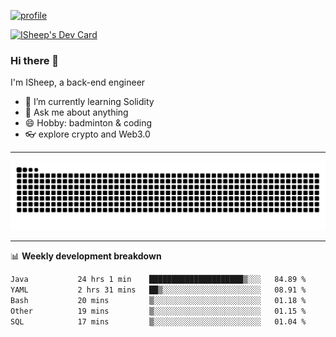 [![profile](https://user-images.githubusercontent.com/54968314/208005045-e4b42f3b-833d-4242-bfcc-e764865553a2.svg)](https://www.calligrapher.ai/)

<a href="https://app.daily.dev/linziyang1106"><img src="https://api.daily.dev/devcards/v2/i4Spwx5Skx5FpTqWcwoit.png?r=kgx&type=wide" width="652" alt="ISheep's Dev Card"/></a>

### Hi there 🐏

I'm ISheep, a back-end engineer

- 🔭 I’m currently learning Solidity
- 💬 Ask me about anything
- 😄 Hobby: badminton & coding
- 👓 explore crypto and Web3.0

-------

![](https://raw.githubusercontent.com/ISheepp/ISheepp/output/github-contribution-grid-snake.svg)

-------

📊 **Weekly development breakdown**
<!--START_SECTION:waka-->

```txt
Java           24 hrs 1 min    █████████████████████▒░░░   84.89 %
YAML           2 hrs 31 mins   ██▒░░░░░░░░░░░░░░░░░░░░░░   08.91 %
Bash           20 mins         ▒░░░░░░░░░░░░░░░░░░░░░░░░   01.18 %
Other          19 mins         ▒░░░░░░░░░░░░░░░░░░░░░░░░   01.15 %
SQL            17 mins         ▒░░░░░░░░░░░░░░░░░░░░░░░░   01.04 %
```

<!--END_SECTION:waka-->
